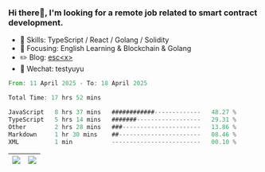 ### Hi there👋, I'm looking for a remote job related to smart contract development.


- 🔨 Skills: TypeScript / React / Golang / Solidity
- 🎯 Focusing: English Learning & Blockchain & Golang
- ✏️ Blog: [esc\<x\>](https://escx.github.io)
- 💬 Wechat: testyuyu


<!--START_SECTION:waka-->

```rust
From: 11 April 2025 - To: 18 April 2025

Total Time: 17 hrs 52 mins

JavaScript   8 hrs 37 mins   ############-------------   48.27 %
TypeScript   5 hrs 14 mins   #######------------------   29.31 %
Other        2 hrs 28 mins   ###----------------------   13.86 %
Markdown     1 hr 30 mins    ##-----------------------   08.46 %
XML          1 min           -------------------------   00.10 %
```

<!--END_SECTION:waka-->


| <img align="center" src="https://github-readme-stats.vercel.app/api/?username=escX&show_icons=true&theme=buefy&hide_border=true&card_width=500" /> | <img align="center" src="https://github-readme-stats.vercel.app/api/top-langs/?username=escX&layout=compact&theme=buefy&hide_border=true&card_width=500" /> |
| ------------- | ------------- |
